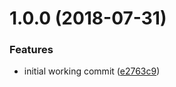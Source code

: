 <a name="1.0.0"></a>
# 1.0.0 (2018-07-31)


### Features

* initial working commit ([e2763c9](https://github.com/dimerapp/assets-middleware/commit/e2763c9))



